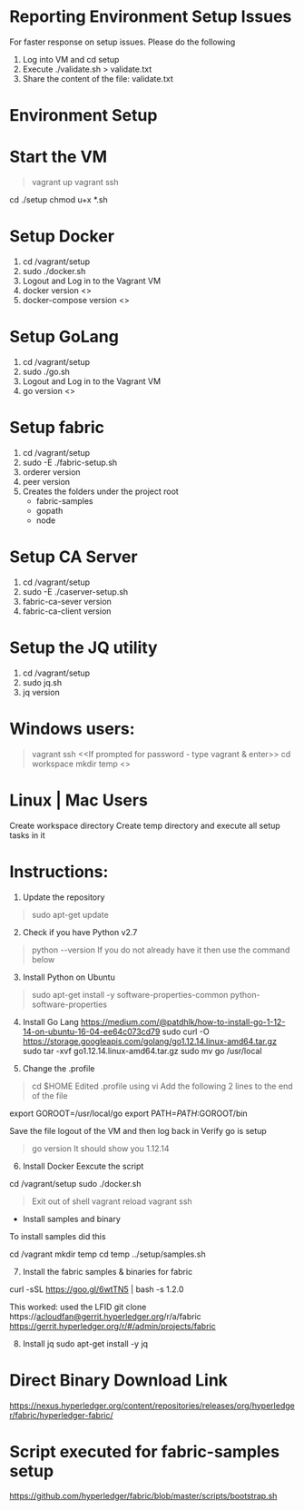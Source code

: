 Reporting Environment Setup Issues
==================================
For faster response on setup issues. Please do the following
1. Log into VM and     cd   setup
2. Execute             ./validate.sh  > validate.txt
3. Share the content of the file: validate.txt

Environment Setup
=================

# Start the VM
> vagrant up
> vagrant ssh

cd ./setup
chmod u+x  *.sh

# Setup Docker
1. cd /vagrant/setup
2. sudo ./docker.sh
3. Logout and Log in to the Vagrant VM
4. docker version    <<This will show the version>>
5. docker-compose version <<This will show the version>>

# Setup GoLang
1. cd /vagrant/setup
2. sudo ./go.sh
3. Logout and Log in to the Vagrant VM
4. go version        <<This will show the version>>

# Setup fabric
1. cd /vagrant/setup
2. sudo -E ./fabric-setup.sh
3. orderer version
4. peer version
5. Creates the folders under the project root
    - fabric-samples
    - gopath
    - node

# Setup CA Server
1. cd /vagrant/setup
2. sudo -E ./caserver-setup.sh
3. fabric-ca-sever   version
4. fabric-ca-client  version

# Setup the JQ utility
1. cd /vagrant/setup
2. sudo jq.sh
3. jq version



Windows users:
==============
> vagrant ssh                    <<If prompted for password - type vagrant & enter>>
> cd workspace
> mkdir   temp                   <<All commands for setup in this directory>>

Linux | Mac Users
=================
Create workspace directory 
Create temp directory and execute all setup tasks in it


Instructions:
=============
1. Update the repository
> sudo apt-get update

2. Check if you have Python v2.7
> python --version
If you do not already have it then use the command below

3. Install Python on Ubuntu
> sudo apt-get install -y software-properties-common python-software-properties

4. Install Go Lang
https://medium.com/@patdhlk/how-to-install-go-1-12-14-on-ubuntu-16-04-ee64c073cd79
sudo curl -O https://storage.googleapis.com/golang/go1.12.14.linux-amd64.tar.gz
sudo tar -xvf go1.12.14.linux-amd64.tar.gz
sudo mv go /usr/local

5. Change the .profile
> cd $HOME
Edited .profile using vi
Add the following 2 lines to the end of the file

export GOROOT=/usr/local/go
export PATH=$PATH:$GOROOT/bin

Save the file logout of the VM and then log back in
Verify go is setup
> go version
It should show you 1.12.14

6. Install Docker
Eexcute the script

cd /vagrant/setup
sudo ./docker.sh

>Exit out of shell
vagrant reload
vagrant ssh


* Install samples and binary

To install samples did this

cd /vagrant
mkdir temp
cd temp
../setup/samples.sh



7. Install the fabric samples & binaries for fabric

> 
curl -sSL https://goo.gl/6wtTN5 | bash -s 1.2.0



This worked:
used the LFID
git clone https://acloudfan@gerrit.hyperledger.org/r/a/fabric
https://gerrit.hyperledger.org/r/#/admin/projects/fabric

8. Install jq
sudo apt-get install -y jq


Direct Binary Download Link
===========================
https://nexus.hyperledger.org/content/repositories/releases/org/hyperledger/fabric/hyperledger-fabric/

Script executed for fabric-samples setup
========================================
https://github.com/hyperledger/fabric/blob/master/scripts/bootstrap.sh
